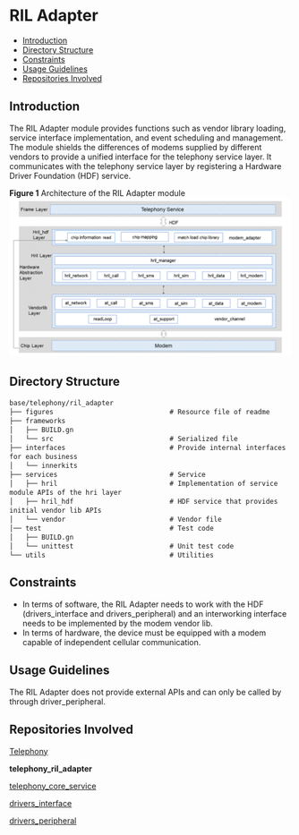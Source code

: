 # RIL Adapter<a name="EN-US_TOPIC_0000001106353742"></a>

-   [Introduction](#section117mcpsimp)
-   [Directory Structure](#section122mcpsimp)
-   [Constraints](#section126mcpsimp)
-   [Usage Guidelines](#section264mcpsimp)
-   [Repositories Involved](#section279mcpsimp)

## Introduction<a name="section117mcpsimp"></a>

The RIL Adapter module provides functions such as vendor library loading, service interface implementation, and event scheduling and management. The module shields the differences of modems supplied by different vendors to provide a unified interface for the telephony service layer. It communicates with the telephony service layer by registering a Hardware Driver Foundation \(HDF\) service.

**Figure  1**  Architecture of the RIL Adapter module<a name="fig1675210296494"></a>
![](figures/en-us_architecture-of-the-ril-adapter-module.png)

## Directory Structure<a name="section122mcpsimp"></a>

```shell
base/telephony/ril_adapter
├── figures                             # Resource file of readme
├── frameworks
│   ├── BUILD.gn
│   └── src                             # Serialized file
├── interfaces                          # Provide internal interfaces for each business
│   └── innerkits
├── services                            # Service
│   ├── hril                            # Implementation of service module APIs of the hri layer
│   ├── hril_hdf                        # HDF service that provides initial vendor lib APIs
│   └── vendor                          # Vendor file
│── test                                # Test code
│   ├── BUILD.gn
│   └── unittest                        # Unit test code
└── utils                               # Utilities
```

## Constraints<a name="section126mcpsimp"></a>

-   In terms of software, the RIL Adapter needs to work with the HDF (drivers\_interface and drivers\_peripheral) and an interworking interface needs to be implemented by the modem vendor lib.
-   In terms of hardware, the device must be equipped with a modem capable of independent cellular communication.

## Usage Guidelines<a name="section264mcpsimp"></a>

The RIL Adapter does not provide external APIs and can only be called by through driver\_peripheral.

## Repositories Involved<a name="section279mcpsimp"></a>

[Telephony](https://gitee.com/openharmony/docs/blob/master/en/readme/telephony.md)

**telephony_ril_adapter**

[telephony_core_service](https://gitee.com/openharmony/telephony_core_service/blob/master/README.md)

[drivers_interface](https://gitee.com/openharmony/drivers_interface)

[drivers_peripheral](https://gitee.com/openharmony/drivers_peripheral)
